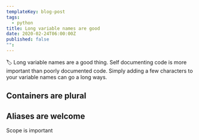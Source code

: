 ```yaml
---
templateKey: blog-post
tags:
  - python
title: Long variable names are good
date: 2020-02-24T06:00:00Z
published: false
"":
---
```


🏷️ Long variable names are a good thing. Self documenting code is more important than poorly documented code. Simply adding a few characters to your variable names can go a long ways.

## Containers are plural

## Aliases are welcome

Scope is important
